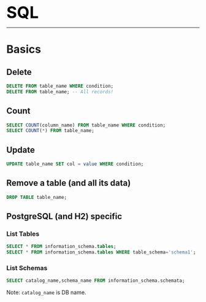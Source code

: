 **<span style="font-size:3em;color:black">SQL</span>**
***

# Basics

## Delete
```sql
DELETE FROM table_name WHERE condition;
DELETE FROM table_name; -- All records!
```

## Count
```sql
SELECT COUNT(column_name) FROM table_name WHERE condition;
SELECT COUNT(*) FROM table_name;
```

## Update
```sql
UPDATE table_name SET col = value WHERE condition;
```

## Remove a table (and all its data)
```sql
DROP TABLE table_name;
```

## PostgreSQL (and H2) specific

### List Tables
```sql
SELECT * FROM information_schema.tables;
SELECT * FROM information_schema.tables WHERE table_schema='schema1';
```

### List Schemas
```sql
SELECT catalog_name,schema_name FROM information_schema.schemata;
```
Note: ```catalog_name``` is DB name.